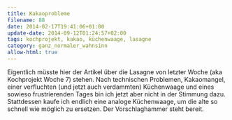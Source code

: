 ```yaml
---
title: Kakaoprobleme
filename: 88
date: 2014-02-17T19:41:06+01:00
update-date: 2014-09-12T01:24:57+02:00
tags: kochprojekt, kakao, küchenwaage, lasagne
category: ganz_normaler_wahnsinn
allow-html: true
---
```


<p>Eigentlich müsste hier der Artikel über die Lasagne von letzter Woche (aka Kochprojekt Woche 7) stehen. Nach technischen Problemen, Kakaomangel, einer verfluchten (und jetzt auch verdammten) Küchenwaage und eines sowieso frustrierenden Tages bin ich jetzt aber nicht in der Stimmung dazu. Stattdessen kaufe ich endlich eine analoge Küchenwaage, um die alte so schnell wie möglich zu ersetzen. Der Vorschlaghammer steht bereit.</p>


